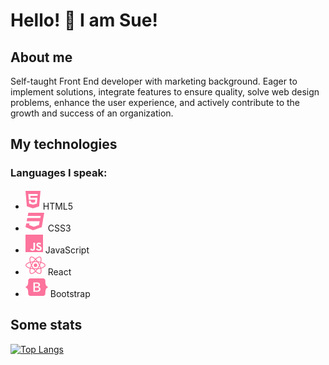 # Hello! 👋 I am Sue!

## About me

Self-taught Front End developer with marketing background. Eager to implement solutions, integrate features to ensure quality, solve web design problems, enhance the user experience, and actively contribute to the growth and success of an organization.


## My technologies

### Languages I speak:

- ![HTML5](icons/html5.svg) HTML5
- ![CSS3](icons/css3.svg) CSS3
- ![JavaScript](icons/js.svg) JavaScript
- ![React](icons/react.svg) React
- ![Bootstrap Icon](icons/bootstrap.svg) Bootstrap

## Some stats
[![Top Langs](https://github-readme-stats.vercel.app/api/top-langs/?username=shoproizoshlo&layout=compact&theme=default&bg_color=22272e&title_color=ffffff)](https://github.com/anuraghazra/github-readme-stats)
